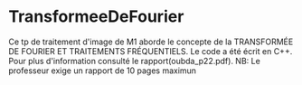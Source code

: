 # TransformeeDeFourier
Ce tp de traitement d'image de M1 aborde le concepte de la  TRANSFORMÉE DE FOURIER ET TRAITEMENTS FRÉQUENTIELS.
Le code a été écrit en C++.
Pour plus d'information consulté le rapport(oubda_p22.pdf).
NB: Le professeur exige un rapport de 10 pages maximun
